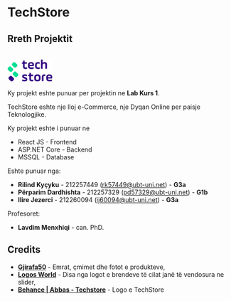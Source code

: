 # TechStore

## Rreth Projektit

<br/>
<img src="techstore/public/img/web/techstoreLogoWhiteSquare.png" width="auto" height="50" />
<br/>

Ky projekt eshte punuar per projektin ne **Lab Kurs 1**.

TechStore eshte nje lloj e-Commerce, nje Dyqan Online per paisje Teknologjike.

Ky projekt eshte i punuar ne

- React JS - Frontend
- ASP.NET Core - Backend
- MSSQL - Database

Eshte punuar nga:

- **Rilind Kyçyku** - 212257449 (rk57449@ubt-uni.net) - **G3a**
- **Përparim Dardhishta** - 212257329 (pd57329@ubt-uni.net) - **G1b**
- **Ilire Jezerci** - 212260094 (ij60094@ubt-uni.net) - **G3a**

Profesoret:

- **Lavdim Menxhiqi** - can. PhD.

## Credits

- **[Gjirafa50](https://gjirafa50.com)** - Emrat, çmimet dhe fotot e produkteve,
- **[Logos World](https://logos-world.net/)** - Disa nga logot e brendeve të cilat janë të vendosura ne slider,
- **[Behance | Abbas - Techstore](https://www.behance.net/gallery/130956581/Tech-Store-Brand-identity)** - Logo e TechStore

